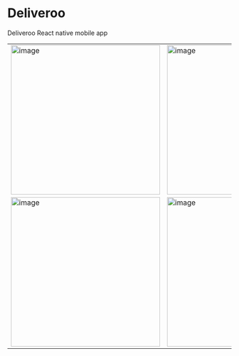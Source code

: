 # Deliveroo
Deliveroo React native mobile app


<table>
  <tr>
    <td valign="top">
      <img width="335" alt="image" src="https://user-images.githubusercontent.com/60651308/178432972-924d302a-d11e-44fa-8cd9-9ba6f72ab2bd.png">
    </td>
    <td valign="top">
      <img width="335" alt="image" src="https://user-images.githubusercontent.com/60651308/178433118-9876942a-88fb-4516-a5e0-86d389805b6d.png">
    </td>
    <td valign="top">
      <img width="335" alt="image" src="https://user-images.githubusercontent.com/60651308/178433376-76d58022-9a56-4df8-b3f0-8ad91804d325.png">
    </td>
  </tr>
  <tr>
    <td valign="top">
      <img width="335" alt="image" src="https://user-images.githubusercontent.com/60651308/178433511-20158510-e3c1-49b1-9ecc-5f3e8a8931b7.png">
    </td>
    <td valign="top">
      <img width="335" alt="image" src="https://user-images.githubusercontent.com/60651308/178433605-469b54b7-298e-467f-bb30-0e381350e170.png">
    </td>
  </tr>
</table>

